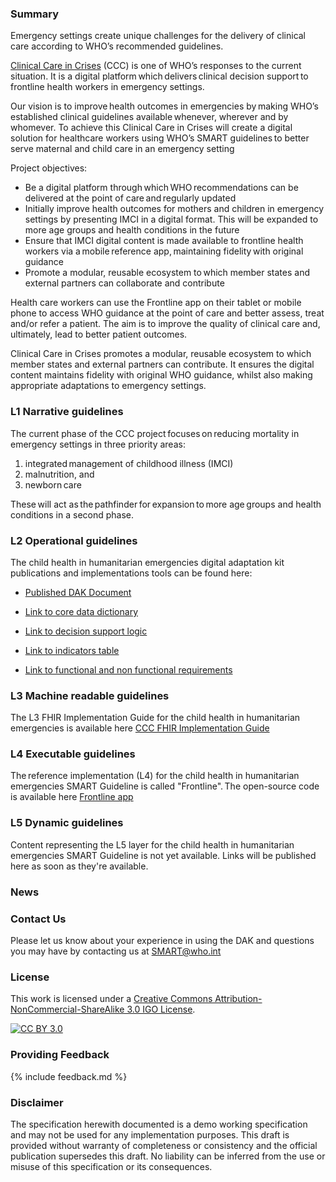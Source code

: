 <!---Note: Remove this below div element for releasing, only to maintain for main branch -->
<!-- div>
<p> This DAK and set of implementation tools are still undergoing development. </p>
<p> Content is for demonstration purposes only. </p>
</div>{:.stu-note} --->


### Summary 
Emergency settings create unique challenges for the delivery of clinical care according to WHO’s recommended guidelines. 

<a href="https://www.who.int/tools/CCC">Clinical Care in Crises</a> (CCC) is one of WHO’s responses to the current situation. It is a digital platform which delivers clinical decision support to frontline health workers in emergency settings. 

Our vision is to improve health outcomes in emergencies by making WHO’s established clinical guidelines available whenever, wherever and by whomever.​ To achieve this Clinical Care in Crises will create a digital solution for healthcare workers using WHO’s SMART guidelines ​to better serve maternal and child care in an emergency setting

Project objectives:

* Be a digital platform through which WHO recommendations can be delivered at the point of care and regularly updated  
* Initially improve health outcomes for mothers and children in emergency settings by presenting IMCI in a digital format. This will be expanded to more age groups and health conditions in the future
* Ensure that IMCI digital content is made available to frontline health workers via a mobile reference app, maintaining fidelity with original guidance
* Promote a modular, reusable ecosystem to which member states and external partners can collaborate and contribute

Health care workers can use the Frontline app on their tablet or mobile phone to access WHO guidance at the point of care and better assess, treat and/or refer a patient. The aim is to improve the quality of clinical care and, ultimately, lead to better patient outcomes. 

Clinical Care in Crises promotes a modular, reusable ecosystem to which member states and external partners can contribute. It ensures the digital content maintains fidelity with original WHO guidance, whilst also making appropriate adaptations to emergency settings. 

### L1 Narrative guidelines
The current phase of the CCC project focuses on reducing mortality in emergency settings in three priority areas:

1. integrated management of childhood illness (IMCI) 
2. malnutrition, and 
3. newborn care  
 
These will act as the pathfinder for expansion to more age groups and health conditions in a second phase.

### L2 Operational guidelines
The child health in humanitarian emergencies digital adaptation kit publications and implementations tools can be found here:

<!-- insert links inside the parentheses below --->
- [Published DAK Document](https://iris.who.int/handle/10665/376626)

- [Link to core data dictionary](https://smart.who.int/dak-ccc/dictionary.html)
 
- [Link to decision support logic](https://smart.who.int/dak-ccc/decision-logic.html) 

<!-- [Link to scheduling logic]() --->

- [Link to indicators table](https://smart.who.int/dak-ccc/indicators.html)
 
- [Link to functional and non functional requirements](https://smart.who.int/dak-ccc/system-requirements.html)

### L3 Machine readable guidelines
The L3 FHIR Implementation Guide for the child health in humanitarian emergencies is available here <a href= "https://github.com/WorldHealthOrganization/smart-emcare">CCC FHIR Implementation Guide</a>

### L4 Executable guidelines
The reference implementation (L4) for the child health in humanitarian emergencies SMART Guideline is called "Frontline". The open-source code is available here <a href= "https://argusgit.argusoft.com/who-public/emcare">Frontline app</a>

### L5 Dynamic guidelines
Content representing the L5 layer for the child health in humanitarian emergencies SMART Guideline is not yet available. Links will be published here as soon as they're available.

### News

### Contact Us
<p>Please let us know about your experience in using the DAK and questions you may have by contacting us at <a href= "mailto:SMART@who.int?subject = DAK Feedback">SMART@who.int</a></p>

### License
This work is licensed under a
[Creative Commons Attribution-NonCommercial-ShareAlike 3.0 IGO License][cc-by].

[![CC BY 3.0][cc-by-image]][cc-by]

[cc-by]: http://creativecommons.org/licenses/by-nc-sa/3.0/igo/
[cc-by-image]: https://i.creativecommons.org/l/by-nc-sa/3.0/igo/88x31.png
[cc-by-shield]: https://img.shields.io/badge/License-CC%20BY%203.0-lightgrey.svg

### Providing Feedback
{% include feedback.md %}

<!-- for main branch of DAK repos only, remove while releases -->
### Disclaimer
The specification herewith documented is a demo working specification and may not be used for any implementation purposes. This draft is provided without warranty of completeness or consistency and the official publication supersedes this draft. No liability can be inferred from the use or misuse of this specification or its consequences.
